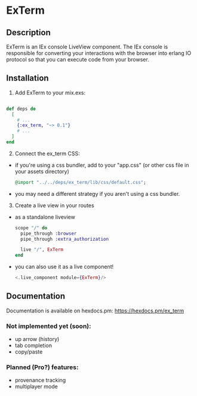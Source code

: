 # ExTerm

## Description

ExTerm is an IEx console LiveView component.  The IEx console is responsible for converting your
interactions with the browser into erlang IO protocol so that you can execute code from your
browser.

## Installation

1. Add ExTerm to your mix.exs:

```elixir

def deps do
  [
    # ...
    {:ex_term, "~> 0.1"}
    # ...
  ]
end
```

2. Connect the ex_term CSS:
  - if you're using a css bundler, add to your "app.css" (or other css file in your assets directory)

    ```elixir
    @import "../../deps/ex_term/lib/css/default.css";
    ```

  - you may need a different strategy if you aren't using a css bundler.

3. Create a live view in your routes
  - as a standalone liveview

    ```elixir
    scope "/" do
      pipe_through :browser
      pipe_through :extra_authorization

      live "/", ExTerm
    end
    ```

  - you can also use it as a live component!
  
    ```elixir
    <.live_component module={ExTerm}/>
    ```

## Documentation

Documentation is available on hexdocs.pm: https://hexdocs.pm/ex_term

### Not implemented yet (soon):
- up arrow (history)
- tab completion
- copy/paste

### Planned (Pro?) features:
- provenance tracking
- multiplayer mode
